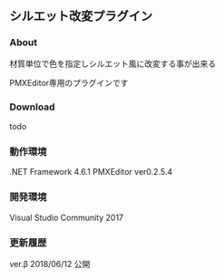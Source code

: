 ## シルエット改変プラグイン


### About
材質単位で色を指定しシルエット風に改変する事が出来る

PMXEditor専用のプラグインです


### Download
todo


### 動作環境
.NET Framework 4.6.1
PMXEditor   ver0.2.5.4


### 開発環境
Visual Studio Community 2017


### 更新履歴
ver.β   2018/06/12    公開
